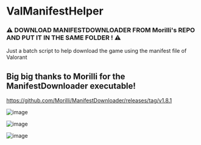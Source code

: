 # ValManifestHelper
### ⚠️ DOWNLOAD MANIFESTDOWNLOADER FROM Morilli's REPO AND PUT IT IN THE SAME FOLDER ! ⚠️
Just a batch script to help download the game using the manifest file of Valorant

## Big big thanks to Morilli for the ManifestDownloader executable!
https://github.com/Morilli/ManifestDownloader/releases/tag/v1.8.1

![image](https://user-images.githubusercontent.com/128378374/228708863-f40beb14-e9d8-41c1-a7b8-2e5fa568db95.png)

![image](https://user-images.githubusercontent.com/128378374/228708905-57c376da-2223-47a7-96eb-945d5bc2f16a.png)

![image](https://user-images.githubusercontent.com/128378374/228709031-5b3b106c-9631-4d7f-a02f-3e6840d09dfc.png)
